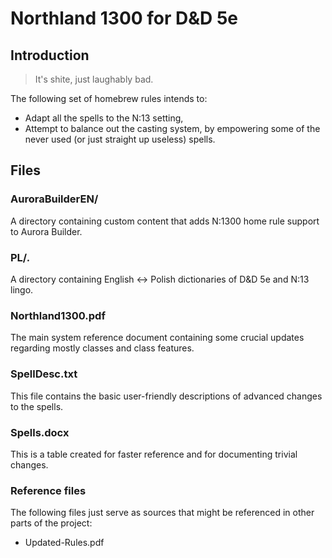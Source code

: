 # Northland 1300 for D&D 5e

## Introduction

> It's shite, just laughably bad.

The following set of homebrew rules intends to:
* Adapt all the spells to the N:13 setting,
* Attempt to balance out the casting system, by empowering some of the never used (or just straight up useless) spells.

## Files

### AuroraBuilderEN/

A directory containing custom content that adds N:1300 home rule support to Aurora Builder.

### PL/*.*

A directory containing English <-> Polish dictionaries of D&D 5e and N:13 lingo.

### Northland1300.pdf

The main system reference document containing some crucial updates regarding mostly classes and class features.

### SpellDesc.txt

This file contains the basic user-friendly descriptions of advanced changes to the spells.

### Spells.docx

This is a table created for faster reference and for documenting trivial changes.

### Reference files

The following files just serve as sources that might be referenced in other parts of the project:
* Updated-Rules.pdf
